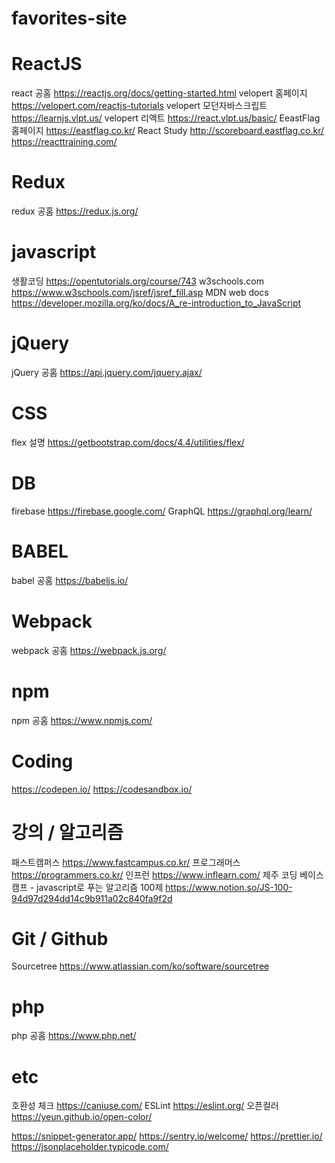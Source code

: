 # favorites-site

# ReactJS
react 공홈 
https://reactjs.org/docs/getting-started.html
velopert 홈페이지 
https://velopert.com/reactjs-tutorials
velopert 모던자바스크립트
https://learnjs.vlpt.us/
velopert 리액트 
https://react.vlpt.us/basic/
EeastFlag 홈페이지
https://eastflag.co.kr/
React Study
http://scoreboard.eastflag.co.kr/
https://reacttraining.com/

# Redux
redux 공홈 
https://redux.js.org/

# javascript 
생활코딩 
https://opentutorials.org/course/743
w3schools.com
https://www.w3schools.com/jsref/jsref_fill.asp
MDN web docs 
https://developer.mozilla.org/ko/docs/A_re-introduction_to_JavaScript

# jQuery 
jQuery 공홈
https://api.jquery.com/jquery.ajax/ 

# CSS
flex 설명 
https://getbootstrap.com/docs/4.4/utilities/flex/

# DB
firebase 
https://firebase.google.com/
GraphQL
https://graphql.org/learn/

# BABEL 
babel 공홈 
https://babeljs.io/

# Webpack 
webpack 공홈
https://webpack.js.org/

# npm 
npm 공홈
https://www.npmjs.com/

# Coding
https://codepen.io/
https://codesandbox.io/

# 강의 / 알고리즘
패스트캠퍼스
https://www.fastcampus.co.kr/
프로그래머스
https://programmers.co.kr/
인프런
https://www.inflearn.com/
제주 코딩 베이스캠프 - javascript로 푸는 알고리즘 100제
https://www.notion.so/JS-100-94d97d294dd14c9b911a02c840fa9f2d

# Git / Github
Sourcetree 
https://www.atlassian.com/ko/software/sourcetree

# php
php 공홈 
https://www.php.net/

# etc
호환성 체크 
https://caniuse.com/
ESLint 
https://eslint.org/
오픈컬러 
https://yeun.github.io/open-color/

https://snippet-generator.app/
https://sentry.io/welcome/
https://prettier.io/
https://jsonplaceholder.typicode.com/



